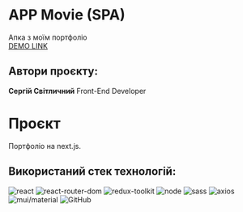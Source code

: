 # APP Movie **(SPA)**
Aпка з моїм портфоліо<br/>
[DEMO LINK](https://SergSvet87.github.io/App_Movies/)<br/>

## Автори проєкту:
 **Сергій Світличний** Front-End Developer<br/>

# Проєкт
Портфоліо на next.js.

## Використаний стек технологій:
![react](https://img.shields.io/badge/LinkedIn-0077B5?style=for-the-badge&logo=linkedin&logoColor=white)
![react-router-dom](https://img.shields.io/badge/React_Router-CA4245?style=for-the-badge&logo=react-router&logoColor=white)
![redux-toolkit](https://img.shields.io/badge/Redux-593D88?style=for-the-badge&logo=redux&logoColor=white)
![node](https://img.shields.io/badge/Node.js-43853D?style=for-the-badge&logo=node.js&logoColor=white)
![sass](https://img.shields.io/badge/Sass-CC6699?style=for-the-badge&logo=sass&logoColor=white)
![axios](https://img.shields.io/badge/Axios-5A29E4?logo=axios&logoColor=fff&style=flat-square)
![mui/material](https://img.shields.io/badge/Material--UI-0081CB?style=for-the-badge&logo=material-ui&logoColor=white)
![GitHub](https://img.shields.io/badge/-GitHub-333?style=for-the-badge&logo=GitHub)

<!-- ## Додаткові посилання:
[API Documentation](https://yts.mx/api)<br/> -->